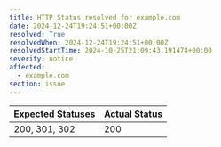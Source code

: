 ```yaml
---
title: HTTP Status resolved for example.com
date: 2024-12-24T19:24:51+00:00Z
resolved: True
resolvedWhen: 2024-12-24T19:24:51+00:00Z
resolvedStartTime: 2024-10-25T21:09:43.191474+00:00
severity: notice
affected:
  - example.com
section: issue
---
```


| Expected Statuses | Actual Status  |
|-------------------|----------------|
| 200, 301, 302 | 200 |
